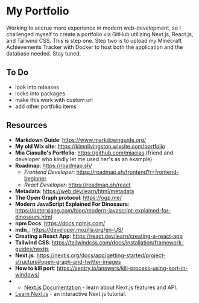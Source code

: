 # My Portfolio

Working to accrue more experience in modern web-development, so I challenged myself to create a portfolio via GitHub utilizing Next.js, React.js, and Tailwind CSS. This is step one. Step two is to upload my Minecraft Achievements Tracker with Docker to host both the application and the database needed. Stay tuned.

## To Do

- look into releases
- looks into packages
- make this work with custom url
- add other portfolio items

## Resources

- **Markdown Guide**: https://www.markdownguide.org/
- **My old Wix site**: https://kimnlivingston.wixsite.com/portfolio
- **Mia Ciasullo's Portfolio**: https://github.com/miacias (friend and developer who kindly let me used her's as an example)
- **Roadmap**: https://roadmap.sh/
  - *Frontend Developer*: https://roadmap.sh/frontend?r=frontend-beginner
  - *React Developer*: https://roadmap.sh/react
- **Metadata**: https://web.dev/learn/html/metadata
- **The Open Graph protocol**: https://ogp.me/
- **Modern JavaScript Explained For Dinosaurs**: https://peterxjang.com/blog/modern-javascript-explained-for-dinosaurs.html
- **npm Docs**: https://docs.npmjs.com/
- **mdn_**: https://developer.mozilla.org/en-US/
- **Creating a React App**: https://react.dev/learn/creating-a-react-app
- **Tailwind CSS**: https://tailwindcss.com/docs/installation/framework-guides/nextjs
- **Next.js**: https://nextjs.org/docs/app/getting-started/project-structure#open-graph-and-twitter-images
- **How to kill port**: https://sentry.io/answers/kill-process-using-port-in-windows/
- - [Next.js Documentation](https://nextjs.org/docs) - learn about Next.js features and API.
- [Learn Next.js](https://nextjs.org/learn) - an interactive Next.js tutorial.
